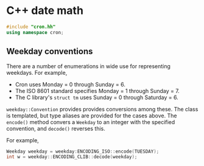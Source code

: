 # C++ date math

```c++
#include "cron.hh"
using namespace cron;
```

## Weekday conventions

There are a number of enumerations in wide use for representing weekdays.  For
example, 

- Cron uses Monday = 0 through Sunday = 6.
- The ISO 8601 standard specifies Monday = 1 through Sunday = 7.
- The C library's `struct tm` uses Sunday = 0 through Saturday = 6.

`weekday::Convention` provides provides conversions among these.  The class
is templated, but type aliases are provided for the cases above.  The `encode()`
method convers a `Weekday` to an integer with the specified convention, and
`decode()` reverses this.

For example,

```c++
Weekday weekday = weekday:ENCODING_ISO::encode(TUESDAY);
int w = weekday::ENCODING_CLIB::decode(weekday);
```

